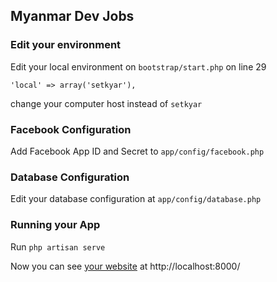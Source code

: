 ## Myanmar Dev Jobs

### Edit your environment

Edit your local environment on `bootstrap/start.php` on line 29 

``` 
'local' => array('setkyar'),
``` 

change your computer host instead of `setkyar`

### Facebook Configuration

Add Facebook App ID and Secret to `app/config/facebook.php`

### Database Configuration

Edit your database configuration at `app/config/database.php`


### Running your App

Run `php artisan serve`

Now you can see [your website](http://localhost:8000/) at http://localhost:8000/


